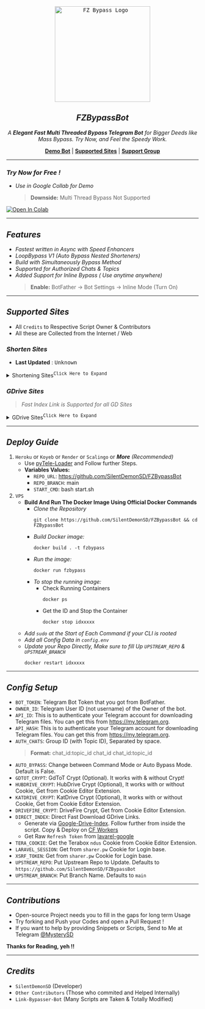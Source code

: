 <div align="center">
    <a href="https://github.com/SilentDemonSD">
        <kbd>
            <img width="250" src="https://graph.org/file/80f677693ae80cbd8707e.jpg" alt="FZ Bypass Logo">
        </kbd>
    </a>

## ***FZBypassBot***

<i>A **Elegant Fast Multi Threaded Bypass Telegram Bot** for Bigger Deeds like Mass Bypass. Try Now, and Feel the Speedy Work.</i>

[**Demo Bot**](https://t.me/FZBypassBot) | [**Supported Sites**](#supported-sites) | [**Support Group**](https://t.me/FXTorrentz)

</div>

---

### ***Try Now for Free !***
- _Use in Google Collab for Demo_
  > **Downside:** Multi Thread Bypass Not Supported

<a target="_blank" href="https://colab.research.google.com/github/SilentDemonSD/FZBypassBot/blob/main/FZNotebook/fzbypasser.ipynb">
  <img src="https://colab.research.google.com/assets/colab-badge.svg" alt="Open In Colab"/>
</a>

---

## ***Features***
- _Fastest written in Async with Speed Enhancers_
- _LoopBypass V1 (Auto Bypass Nested Shorteners)_
- _Build with Simultaneously Bypass Method_
- _Supported for Authorized Chats & Topics_
- _Added Support for Inline Bypass ( Use anytime anywhere)_
  > **Enable:** BotFather -> Bot Settings -> Inline Mode (Turn On)

---

## ***Supported Sites***
- All `Credits` to Respective Script Owner & Contributors
- All these are Collected from the Internet / Web

### ***Shorten Sites***

- <b>Last Updated</b> : <kbd>Unknown</kbd>

<details>
    <summary>Shortening Sites<sup><kbd>Click Here to Expand</kbd></sup></summary>

| __Shortener Sites__ | __Status__ |__Last Updated__ |
|:------------------:|:----------:|:----------------:|
|`adrinolinks.com`|✅️| **01-05-2024**|
|`adsfly.in`|✅️| **01-05-2024**|
|`anlinks.in`|️✅️| **22-04-2024**|
|`appurl.io`|✅️| **01-05-2024**|
|`bindaaslinks.com`|✅️| **29-04-2024**|
|`bit.ly` + `tinyurl.com` + `*.short.gy` + `shorturl.ac` + `t.ly`|✅️| **01-05-2024**|
|`bringlifes.com`|️️⚠️| **01-05-2024**|
|`dalink.in`|️⚠️| **01-05-2024**|
|`disk.yandex.ru` + `yandex.com`|✅️| **01-05-2024**|
|`download.mdiskshortner.link`|✅️| **Unknown**|
|`droplink.co`|✅️| **Unknown**|
|`dtglinks.in`|✅️| **Unknown**|
|`du-link.in` + `dulink.in`|✅️| **Unknown**|
|`earn.moneykamalo.com`|✅️| **Unknown**|
|`earn2me.com`|✅️| **Unknown**|
|`earn2short.in`|✅️| **Unknown**|
|`earn4link.in`|✅️|**Unknown**|
|`evolinks.in`|✅| **22-04-2024**|
|`ez4short.com`|✅️| **Unknown**|
|`go.lolshort.tech`|❌️| **Unknown**|
|`gtlinks.me` + `gyanilinks.com`|✅| **18-04-2024**|
|`indianshortner.in`|✅️| **Unknown**|
|`indyshare.net`|✅️| **Unknown**|
|`instantearn.in`|✅️| **Unknown**|
|`kpslink.in`|✅️| **30-04-2024**|
|`krownlinks.me`|✅️| **Unknown**|
|`link.tnlink.in`|️✅️| **23-04-2024**|
|`link.tnshort.net`|✅️| **01-05-2024**|
|`link.vipurl.in` + `vipurl.in` + `count.vipurl.in`|✅️| **Unknown**|
|`link1s.com`|✅️| **Unknown**|
|`link4earn.com` + `link4earn.in`|✅️| **Unknown**|
|`linkbanao.com`|❌️| **Unknown**|
|`linkfly.me`|✅️| **Unknown**|
|`linkjust.com`|✅️| **Unknown**|
|`linkpays.in`|✅️| **Unknown**|
|`linkshortx.in`|✅️| **03-05-2024**|
|`linksly.co`|✅️| **Unknown**|
|`linkvertise.com`|️❌️| **Unknown**|
|`linkyearn.com`|❌️| **Unknown**|
|`m.easysky.in`|✅| **23-04-2024**|
|`m.narzolinks.click`|✅️| **Unknown**|
|`mdisk.pro`|✅️| **01-05-2024**|
|`mdiskshortner`|✅| **30-04-2024**|
|`mediafire.com`|✅️| **Unknown**|
|`modijiurl.com`|️❌️| **01-05-2024**|
|`moneycase.link`|✅️| **Unknown**|
|`mplaylink.com`|️❌️| **Unknown**|
|`omnifly.in.net`|✅️| **Unknown**|
|`onepagelink.in`|✅️| **Unknown**|
|`ouo.io` + `ouo.press`|✅️| **Unknown**|
|`pandaznetwork.com`|✅️| **Unknown**|
|`pdiskshortener.com`|✅️| **Unknown**|
|`pkin.me` + `go.paisakamalo.in`|✅️| **Unknown**|
|`publicearn.com`|❌️| **01-05-2024**|
|`rocklinks.net`|✅️| **01-05-2024**|
|`ronylink.com`|✅️| **24-04-2024**|
|`rslinks.net`|❌️| **Unknown**|
|`sheralinks.com`|✅️| **Unknown**|
|`short.tnvalue.in`|✅️| **Unknown**|
|`short2url.in`|✅️| **Unknown**|
|`shortingly.com`|️✅️|️ **Unknown**|
|`shrdsk.me`|️️✅️| **Unknown**|
|`shrinke.me`|✅️| **30-04-2024**|
|`shrinkforearn.xyz`|️❌️| **Unknown**|
|`sklinks.in` + `sklinks.tech`|✅️| **Unknown**|
|`surl.li`|✅️| **Unknown**|
|`sxslink.com`|✅️| **Unknown**|
|`tamizhmasters.com`|⚠️| **Unknown**|
|`terabox.*` + `terabox.*` + `nephobox.*` + `4funbox.*` + `mirrobox.*` + `momerybox.*` + `teraboxapp.*`|✅️| **Unknown**|
|`tglink.in`|✅️| **Unknown**|
|`tinyfy.in`|✅️| **Unknown**|
|`try2link.com`|✅️| **18-04-2024**|
|`tulinks.one` + `go.tulinks.online` + `tulinks.online`|✅️| **Unknown**|
|`url4earn.in`|✅️| **Unknown**|
|`urllinkshort.in`|✅️| **Unknown**|
|`urlsopen.com`|✅️| **Unknown**|
|`urlspay.in`|✅️| **Unknown**|
|`v2.kpslink.in`|✅️| **29-04-2024**|
|`v2links.com`|️❌️| **Unknown**|
|`viplinks.io`|️⚠️| **Unknown**|
|`vplinks.in`|✅️| **29-04-2024**|
|`www.dropbox.com`|✅️| **Unknown**|
|`xpshort.com` + `push.bdnewsx.com` + `techymozo.com`|❌| **Unknown**|
|`ziplinker.net`|✅️| **29-04-2024**|


### ***Scrape Sites***
| __Websites__ | __Status__ |__Last Updated__ |
|:------------:|:----------:|:----------------:|
|`cinevood.*` **(Page)** |✅️| **Unknown**|
|`kayoanime.com` **(Page)**|✅️| **Unknown**|
|`skymovieshd.*`|✅️| **Unknown**|
|`toonworld4all.*` **(Page + Episode)** |️❌️| **Unknown**|
|`ww1.sharespark.cfd`|✅️| **Unknown**|
|`www.1tamilmv.*` **(Page)**|✅️| **Unknown**|

</details>

### ***GDrive Sites***
> _Fast Index Link is Supported for all GD Sites_

<details>
    <summary>GDrive Sites<sup><kbd>Click Here to Expand</kbd></sup></summary>

| __Websites__ | __Status__ | __Last Updated__ |
|:------------:|:----------:|:----------------:|
|`appdrive.*` **(File + Pack)**|✅️|**Unknown**|
|`drivefire.co`|✅️|**Unknown**|
|`*.gdflix.*`**(File + Pack)**|❌️|**Unknown**|
✅️|**Unknown**|
|`hubdrive.lat` **(Instant Link)**|
|`katdrive.org` **(Direct Download)**|✅️|**Unknown**|
|`new*.gdtot.zip`|️❌️| **Unknown**|
|`new*.filepress.store` + `filebee.xyz` + `onlystream.xyz` + `pressbee.xyz`**( Only Tg Links )**|✅️|**Unknown**|
|`sharer.pw`|❌|**Unknown**|

</details>

---

## ***Deploy Guide***
1. `Heroku` or `Koyeb` or `Render` or `Scalingo` or _**More**_ _(Recommended)_
    - Use [pyTele-Loader](https://github.com/SilentDemonSD/pyTele-Loader) and Follow further Steps.
    - **Variables Values:**
      - `REPO_URL`: https://github.com/SilentDemonSD/FZBypassBot
      - `REPO_BRANCH`: main
      - `START_CMD`: bash start.sh
2. `VPS`
    - **Build And Run The Docker Image Using Official Docker Commands**
        - _Clone the Repository_
            ```
            git clone https://github.com/SilentDemonSD/FZBypassBot && cd FZBypassBot
            ```
        - _Build Docker image:_
            ```
            docker build . -t fzbypass
            ```
        - _Run the image:_
            ```
            docker run fzbypass
            ```
        - _To stop the running image:_
            - Check Running Containers
                ```
                docker ps
                ```
            - Get the ID and Stop the Container
                ```
                docker stop idxxxxx
                ```
    - _Add `sudo` at the Start of Each Command if your CLI is rooted_
    - _Add all Config Data in `config.env`_
    - _Update your Repo Directly, Make sure to fill Up `UPSTREAM_REPO` & `UPSTREAM_BRANCH`_
        ```
        docker restart idxxxxx
        ```

---

## ***Config Setup***
- `BOT_TOKEN`: Telegram Bot Token that you got from BotFather.
- `OWNER_ID`: Telegram User ID (not username) of the Owner of the bot.
- `API_ID`: This is to authenticate your Telegram account for downloading Telegram files. You can get this from https://my.telegram.org.
- `API_HASH`: This is to authenticate your Telegram account for downloading Telegram files. You can get this from https://my.telegram.org.
- `AUTH_CHATS`: Group ID (with Topic ID), Separated by space.
  > **Format:** chat_id:topic_id chat_id chat_id:topic_id
- `AUTO_BYPASS`: Change between Command Mode or Auto Bypass Mode. Default is False.
- `GDTOT_CRYPT`: GdToT Crypt (Optional). It works with & without Crypt!
- `HUBDRIVE_CRYPT`: HubDrive Crypt (Optional), It works with or without Cookie, Get from Cookie Editor Extension.
- `KATDRIVE_CRYPT`: KatDrive Crypt (Optional), It works with or without Cookie, Get from Cookie Editor Extension.
- `DRIVEFIRE_CRYPT`: DriveFire Crypt, Get from Cookie Editor Extension.
- `DIRECT_INDEX`: Direct Fast Download GDrive Links.
  - Generate via [Google-Drive-Index](https://gitlab.com/GoogleDriveIndex/cloudflare-gdrive-download-worker/-/blob/main/src/worker.js). Follow further from inside the script. Copy & Deploy on [CF Workers](https://cloudflare.com)
  - Get Raw `Refresh Token` from [lavarel-google](https://github.com/ivanvermeyen/laravel-google-drive-demo/blob/master/README/2-getting-your-refresh-token.md)
- `TERA_COOKIE`: Get the Terabox `ndus` Cookie from Cookie Editor Extension.
- `LARAVEL_SESSION`: Get from `sharer.pw` Cookie for Login base.
- `XSRF_TOKEN`: Get from `sharer.pw` Cookie for Login base.
- `UPSTREAM_REPO`: Put Upstream Repo to Update. Defaults to `https://github.com/SilentDemonSD/FZBypassBot`
- `UPSTREAM_BRANCH`: Put Branch Name. Defaults to `main`

---

## ***Contributions***
- Open-source Project needs you to fill in the gaps for long term Usage
- Try forking and Push your Codes and open a Pull Request !
- If you want to help by providing Snippets or Scripts, Send to Me at Telegram [@MysterySD](t.me/MysterySD)

**Thanks for Reading, yeh !!**

---

## ***Credits***
- `SilentDemonSD` (Developer)
- `Other Contributors` (Those who commited and Helped Internally)
- `Link-Bypasser-Bot` (Many Scripts are Taken & Totally Modified)
